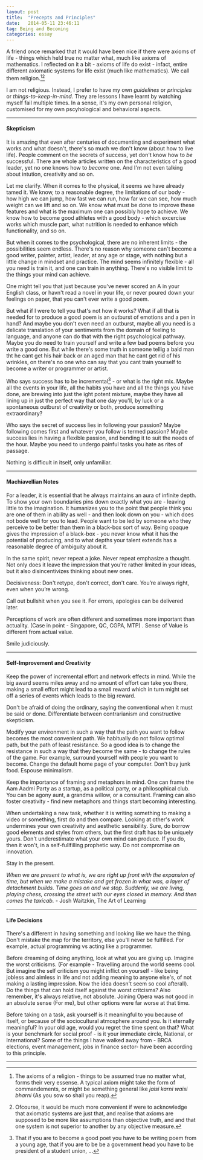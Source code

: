 ```yaml
---
layout: post
title:  "Precepts and Principles"
date:   2014-05-11 23:46:11
tag: Being and Becoming
categories: essay
---
```


A friend once remarked that it would have been nice if there were axioms of life - things which held true no matter what, much like axioms of mathematics. I reflected on it a bit - axioms of life do exist - infact, entire different axiomatic systems for life exist (much like mathematics). We call them religion.[^example][^religions]

I am not religious. Instead, I prefer to have my own *guidelines* or *principles* or *things-to-keep-in-mind*. They are lessons I have learnt by watching myself fail multiple times. In a sense, it's my own personal religion, customised for my own pscyhological and behavioral aspects.

***

#### Skepticism

It is amazing that even after centuries of documenting and experiment what works and what doesn't, there's so much we don't know (about how to live life). People comment on the secrets of success, yet don't know how to *be* successful. There are whole articles written on the characteristics of a good leader, yet no one knows how to *become* one. And I'm not even talking about intution, creativity and so on.

Let me clarify. When it comes to the physical, it seems we have already tamed it. We know, to a reasonable degree, the limitations of our body - how high we can jump, how fast we can run, how far we can see, how much weight can we lift and so on. We know what must be done to improve these features and what is the maximum one can possibly hope to achieve. We know how to become good athletes with a good body - which excercise works which muscle part, what nutrition is needed to enhance which functionality, and so on.

But when it comes to the psychological, there are no inherent limits - the possibilities seem endless. There's no reason why someone can't become a good writer, painter, artist, leader, at any age or stage, with nothing but a little change in mindset and practice. The mind seems infinitely flexible - all you need is train it, and one can train in anything. There's no visible limit to the things your mind can achieve. 

One might tell you that just because you've never scored an A in your English class, or havn't read a novel in your life, or never poured down your feelings on paper, that you can't ever write a good poem. 

But what if I were to tell you that's not how it works? What if all that is needed for to produce a good poem is an outburst of emotions and a pen in hand? And maybe you don't even need an outburst, maybe all you need is a delicate translation of your sentiments from the domain of feeling to language, and anyone can do that with the right psychological pathway.
Maybe you do need to train yourself and write a few bad poems before you write a good one. But while there's some truth in someone tellig a bald man tht he cant get his hair back or an aged man that he cant get rid of his wrinkles, on there's no one who can say that you cant train yourself to become a writer or programmer or artist.

Who says success has to be incremental[^eg] - or what is the right mix. Maybe all the events in your life, all the habits you have and all the things you have done,  are brewing into just the ight potent mixture, maybe they have all lining up in just the perfect way that one day you'll, by luck or a spontaneous outburst of creativity or both, produce something extraordinary? 

Who says the secret of success lies in following your passion? Maybe following comes first and whatever you follow is termed passion? Maybe success lies in having a flexible passion, and bending it to suit the needs of the hour. Maybe you need to undergo painful tasks you hate as rites of passage.

Nothing is difficult in itself, only unfamiliar. 


***

#### Machiavellian Notes

 For a leader, it is essential that he always maintains an aura of infinite depth. To show your own boundaries pins down exactly what you are - leaving little to the imagination. It humanizes you to the point that people think you are one of them in ability as well - and then look down on you - which does not bode well for you to lead. People want to be led by someone who they perceive to be better than them in a black-box sort of way. Being opaque gives the impression of a black-box - you never know what it has the potential of producing, and to what depths your talent extends has a reasonable degree of ambiguity about it. 

 In the same spirit, never repeat a joke. Never repeat emphasize a thought. Not only does it leave the impression that you're rather limited in your ideas, but it also disincentivizes thinking about new ones.

Decisiveness: Don't retype, don't correct, don't care. You’re always right, even when you’re wrong.

Call out bullshit when you see it. For errors, apologies can be delivered later.

Perceptions of work are often different and sometimes more important than actuality. (Case in point - Singapore, QC, CGPA, MTP) . Sense of Value is different from actual value.

Smile judiciously. 

***

#### Self-Improvement and Creativity

 Keep the power of incremental effort and network effects in mind. While the big award seems miles away and no amount of effort can take you there, making a small effort might lead to a small reward which in turn might set off a series of events which leads to the big reward. 

 Don't be afraid of doing the ordinary, saying the conventional when it must be said or done. Differentiate between contrarianism and constructive skepticism. 

 Modify your environment in such a way that the path you want to follow becomes the most convenient path. We habitually do not follow optimal path, but the path of least resistance. So a good idea is to change the resistance in such a way that they become the same - to change the rules of the game. For example, surround yourself with people you want to become. Change the default home page of your computer. Don't buy junk food. Espouse minimalism.

 Keep the importance of framing and metaphors in mind. One can frame the Aam Aadmi Party as a startup, as a political party, or a philosophical club. You can be agony aunt, a grandma willow, or a consultant. Framing can also foster creativity - find new metaphors and things start becoming interesting.


When undertaking a new task, whether it is writing something to making a video or something, first do and then compare. Looking at other's work undermines your own creativity and aesthetic sensibility. Sure, do borrow good elements and styles from others, but the first draft has to be uniquely yours. Don't underestimate what your own mind can produce. If you do, then it won't, in a self-fullfilling prophetic way. Do not compromise on innovation.

Stay in the present. 

*When we are present to what is, we are right up front with the expansion of time, but when we make a mistake and get frozen in what was, a layer of detachment builds. Time goes on and we stop. Suddenly, we are living, playing chess, crossing the street with our eyes closed in memory. And then comes the taxicab.* - Josh Waitzkin, The Art of Learning


***

#### Life Decisions

There's a different in having something and looking like we have the thing. Don't mistake the map for the territory, else you'll never be fulfilled. For example, actual programming vs acting like a programmer. 

Before dreaming of doing anything, look at what you are giving up. Imagine the worst criticisms. (For example - Travelling around the world seems cool. But imagine the self criticism you might inflict on yourself - like being jobless and aimless in life and not adding meaning to anyone else's, of not making a lasting impression. Now the idea doesn't seem so cool afterall). Do the things that can hold itself against the worst critcisms? Also remember, it's always relative, not absolute. Joining Opera was not good in an absolute sense (For me), but other options were far worse at that time. 

Before taking on a task, ask yourself is it meaningful to you because of itself, or because of the sociocultural atmosphere around you. Is it eternally meaningful? In your old age, would you regret the time spent on that? What is your benchmark for social proof - is it your immediate circle, National, or International? Some of the things I have walked away from - BRCA elections, event management, jobs in finance sector- have been according to this principle. 

***


[^eg]: That if you are to become a good poet you have to be writing poem from a young age, that if you are to be be a government head you have to be president of a student union, ...



[^example]: The axioms of a religion - things to be assumed true no matter what, forms their very essense. A typical axiom might take the form of commandements, or might be something general like *jaisi karni waisi bharni* (As you sow so shall you reap).

[^religions]: Ofcourse, it would be much more convenient if were to acknowledge that axiomatic systems are just that, and realise that axioms are supposed to be more like assumptions than objective truth, and and that one system is not superior to another by any objective measure.



